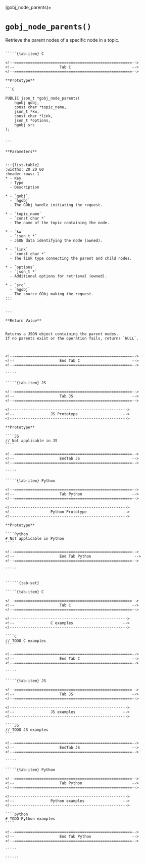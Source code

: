 

<!-- ============================================================== -->
(gobj_node_parents)=
# `gobj_node_parents()`
<!-- ============================================================== -->


Retrieve the parent nodes of a specific node in a topic.
        

<!------------------------------------------------------------>
<!--                    Prototypes                          -->
<!------------------------------------------------------------>

``````{tab-set}

`````{tab-item} C

<!--====================================================-->
<!--                    Tab C                           -->
<!--====================================================-->

**Prototype**

```C

PUBLIC json_t *gobj_node_parents(
    hgobj gobj,
    const char *topic_name,
    json_t *kw,
    const char *link,
    json_t *options,
    hgobj src
);
        

```

**Parameters**


:::{list-table}
:widths: 20 20 60
:header-rows: 1
* - Key
  - Type
  - Description

* - `gobj`
  - `hgobj`
  - The GObj handle initiating the request.

* - `topic_name`
  - `const char *`
  - The name of the topic containing the node.

* - `kw`
  - `json_t *`
  - JSON data identifying the node (owned).

* - `link`
  - `const char *`
  - The link type connecting the parent and child nodes.

* - `options`
  - `json_t *`
  - Additional options for retrieval (owned).

* - `src`
  - `hgobj`
  - The source GObj making the request.
:::
        

---

**Return Value**


Returns a JSON object containing the parent nodes.  
If no parents exist or the operation fails, returns `NULL`.
        


<!--====================================================-->
<!--                    End Tab C                       -->
<!--====================================================-->

`````

`````{tab-item} JS

<!--====================================================-->
<!--                    Tab JS                          -->
<!--====================================================-->

<!---------------------------------------------------->
<!--                JS Prototype                    -->
<!---------------------------------------------------->

**Prototype**

````JS
// Not applicable in JS
````

<!--====================================================-->
<!--                    EndTab JS                       -->
<!--====================================================-->

`````

`````{tab-item} Python

<!--====================================================-->
<!--                    Tab Python                      -->
<!--====================================================-->

<!---------------------------------------------------->
<!--                Python Prototype                -->
<!---------------------------------------------------->

**Prototype**

````Python
# Not applicable in Python
````

<!--====================================================-->
<!--                    End Tab Python                   -->
<!--====================================================-->

`````

``````

<!------------------------------------------------------------>
<!--                    Examples                            -->
<!------------------------------------------------------------>

```````{dropdown} Examples

``````{tab-set}

`````{tab-item} C

<!--====================================================-->
<!--                    Tab C                           -->
<!--====================================================-->

<!---------------------------------------------------->
<!--                C examples                      -->
<!---------------------------------------------------->

````C
// TODO C examples
````

<!--====================================================-->
<!--                    End Tab C                       -->
<!--====================================================-->

`````

`````{tab-item} JS

<!--====================================================-->
<!--                    Tab JS                          -->
<!--====================================================-->

<!---------------------------------------------------->
<!--                JS examples                     -->
<!---------------------------------------------------->

````JS
// TODO JS examples
````

<!--====================================================-->
<!--                    EndTab JS                       -->
<!--====================================================-->

`````

`````{tab-item} Python

<!--====================================================-->
<!--                    Tab Python                      -->
<!--====================================================-->

<!---------------------------------------------------->
<!--                Python examples                 -->
<!---------------------------------------------------->

````python
# TODO Python examples
````

<!--====================================================-->
<!--                    End Tab Python                  -->
<!--====================================================-->

`````

``````

```````
